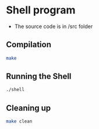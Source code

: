 # Shell program

* The source code is in /src folder

## Compilation

```bash
make 
```

## Running the Shell
```bash
./shell 
```
## Cleaning up
```bash
make clean
```

